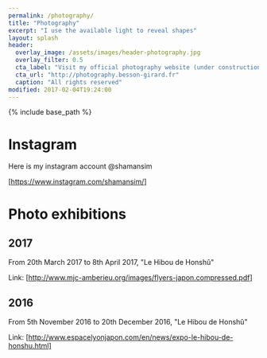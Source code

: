 ```yaml
---
permalink: /photography/
title: "Photography"
excerpt: "I use the available light to reveal shapes"
layout: splash
header:
  overlay_image: /assets/images/header-photography.jpg
  overlay_filter: 0.5
  cta_label: "Visit my official photography website (under construction)"
  cta_url: "http://photography.besson-girard.fr"
  caption: "All rights reserved"
modified: 2017-02-04T19:24:00
---
```


{% include base_path %}

# Instagram 

Here is my instagram account @shamansim

[https://www.instagram.com/shamansim/]

# Photo exhibitions

## 2017

From 20th March 2017 to 8th April 2017, "Le Hibou de Honshû"

Link: [http://www.mjc-amberieu.org/images/flyers-japon.compressed.pdf]

## 2016

From 5th November 2016 to 20th December 2016, "Le Hibou de Honshû"

Link: [http://www.espacelyonjapon.com/en/news/expo-le-hibou-de-honshu.html]

